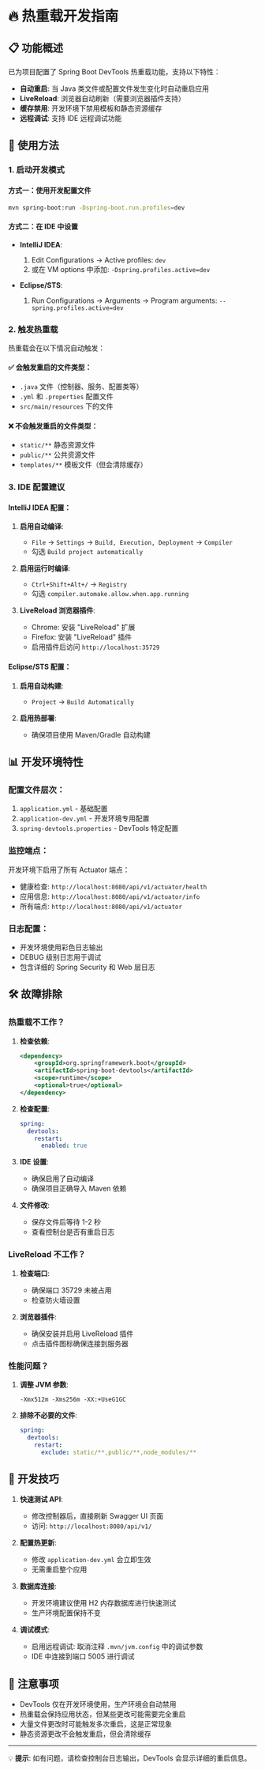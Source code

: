 # 🔥 热重载开发指南

## 📋 功能概述

已为项目配置了 Spring Boot DevTools 热重载功能，支持以下特性：

- **自动重启**: 当 Java 类文件或配置文件发生变化时自动重启应用
- **LiveReload**: 浏览器自动刷新（需要浏览器插件支持）
- **缓存禁用**: 开发环境下禁用模板和静态资源缓存
- **远程调试**: 支持 IDE 远程调试功能

## 🚀 使用方法

### 1. 启动开发模式

#### 方式一：使用开发配置文件
```bash
mvn spring-boot:run -Dspring-boot.run.profiles=dev
```

#### 方式二：在 IDE 中设置
- **IntelliJ IDEA**: 
  1. Edit Configurations → Active profiles: `dev`
  2. 或在 VM options 中添加: `-Dspring.profiles.active=dev`
  
- **Eclipse/STS**:
  1. Run Configurations → Arguments → Program arguments: `--spring.profiles.active=dev`

### 2. 触发热重载

热重载会在以下情况自动触发：

#### ✅ 会触发重启的文件类型：
- `.java` 文件（控制器、服务、配置类等）
- `.yml` 和 `.properties` 配置文件
- `src/main/resources` 下的文件

#### ❌ 不会触发重启的文件类型：
- `static/**` 静态资源文件
- `public/**` 公共资源文件
- `templates/**` 模板文件（但会清除缓存）

### 3. IDE 配置建议

#### IntelliJ IDEA 配置：
1. **启用自动编译**:
   - `File` → `Settings` → `Build, Execution, Deployment` → `Compiler`
   - 勾选 `Build project automatically`

2. **启用运行时编译**:
   - `Ctrl+Shift+Alt+/` → `Registry`
   - 勾选 `compiler.automake.allow.when.app.running`

3. **LiveReload 浏览器插件**:
   - Chrome: 安装 "LiveReload" 扩展
   - Firefox: 安装 "LiveReload" 插件
   - 启用插件后访问 `http://localhost:35729`

#### Eclipse/STS 配置：
1. **启用自动构建**:
   - `Project` → `Build Automatically`

2. **启用热部署**:
   - 确保项目使用 Maven/Gradle 自动构建

## 📊 开发环境特性

### 配置文件层次：
1. `application.yml` - 基础配置
2. `application-dev.yml` - 开发环境专用配置
3. `spring-devtools.properties` - DevTools 特定配置

### 监控端点：
开发环境下启用了所有 Actuator 端点：
- 健康检查: `http://localhost:8080/api/v1/actuator/health`
- 应用信息: `http://localhost:8080/api/v1/actuator/info`
- 所有端点: `http://localhost:8080/api/v1/actuator`

### 日志配置：
- 开发环境使用彩色日志输出
- DEBUG 级别日志用于调试
- 包含详细的 Spring Security 和 Web 层日志

## 🛠️ 故障排除

### 热重载不工作？

1. **检查依赖**:
   ```xml
   <dependency>
       <groupId>org.springframework.boot</groupId>
       <artifactId>spring-boot-devtools</artifactId>
       <scope>runtime</scope>
       <optional>true</optional>
   </dependency>
   ```

2. **检查配置**:
   ```yaml
   spring:
     devtools:
       restart:
         enabled: true
   ```

3. **IDE 设置**:
   - 确保启用了自动编译
   - 确保项目正确导入 Maven 依赖

4. **文件修改**:
   - 保存文件后等待 1-2 秒
   - 查看控制台是否有重启日志

### LiveReload 不工作？

1. **检查端口**:
   - 确保端口 35729 未被占用
   - 检查防火墙设置

2. **浏览器插件**:
   - 确保安装并启用 LiveReload 插件
   - 点击插件图标确保连接到服务器

### 性能问题？

1. **调整 JVM 参数**:
   ```
   -Xmx512m -Xms256m -XX:+UseG1GC
   ```

2. **排除不必要的文件**:
   ```yaml
   spring:
     devtools:
       restart:
         exclude: static/**,public/**,node_modules/**
   ```

## 🎯 开发技巧

1. **快速测试 API**:
   - 修改控制器后，直接刷新 Swagger UI 页面
   - 访问: `http://localhost:8080/api/v1/`

2. **配置热更新**:
   - 修改 `application-dev.yml` 会立即生效
   - 无需重启整个应用

3. **数据库连接**:
   - 开发环境建议使用 H2 内存数据库进行快速测试
   - 生产环境配置保持不变

4. **调试模式**:
   - 启用远程调试: 取消注释 `.mvn/jvm.config` 中的调试参数
   - IDE 中连接到端口 5005 进行调试

## 📝 注意事项

- DevTools 仅在开发环境使用，生产环境会自动禁用
- 热重载会保持应用状态，但某些更改可能需要完全重启
- 大量文件更改时可能触发多次重启，这是正常现象
- 静态资源更改不会触发重启，但会清除缓存

---

💡 **提示**: 如有问题，请检查控制台日志输出，DevTools 会显示详细的重启信息。
